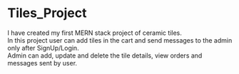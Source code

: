 # Tiles_Project

I have created my first MERN stack project of ceramic tiles.
<br/>
In this project user can add tiles in the cart and send messages to the admin only after SignUp/Login.
<br/>
Admin can add, update and delete the tile details, view orders and messages sent by user.
